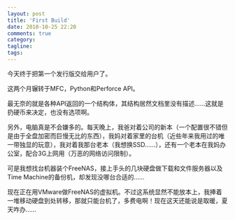 ```yaml
---
layout: post
title: 'First Build'
date: 2010-10-25 22:20
comments: true
category: 
tagline: 
tags:
---
```

    

今天终于把第一个发行版交给用户了。

这两个月辗转于MFC，Python和Perforce API。

最无奈的就是各种API返回的一个结构体，其结构居然文档里没有描述……这就是扔硬币来决定，也没有选项啊。

另外，电脑真是不会嫌多的。每天晚上，我爸对着公司的新本（一个配置很不错但是由于全盘加密而巨慢无比的东西），我妈对着家里的台机（近些年来我用过的唯一带独显的玩意），我对着我那台老本（我想换SSD……），还有一个老本在我妈办公室，配合3G上网用（万恶的网络访问限制）。

可是我想找台机器装个FreeNAS，接上手头的几块硬盘做下载和文件服务器以及Time Machine的备份机，却发现没哪台合适的……

现在正在用VMware做FreeNAS的虚拟机。不过这系统显然不能放本上，我捧着一堆移动硬盘到处转移，那就只能台机了，多费电啊！现在这天还能说是取暖，夏天咋办……
